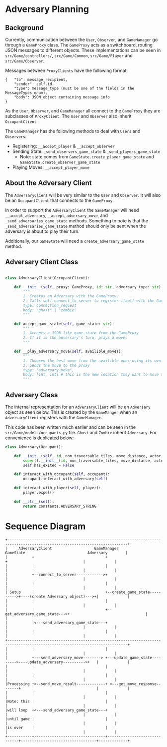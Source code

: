 # Adversary Planning

## Background
Currently, communication between the `User`, `Observer`, and `GameManager` go through a `GameProxy` class.
The `GameProxy` acts as a switchboard, routing JSON messages to different objects. These implementations can be seen in `src/Game/controllers/`, `src/Game/Common`, `src/Game/Player` and `src/Game/Observer`.

Messages between `ProxyClients` have the following format:
```
{   "to": message_recipient,
    "sender": self.id,
    "type": message_type (must be one of the fields in the MessageTypes enum),
    "body": JSON_object containing message info
}
```

As the `User`, `Observer`, and `GameManager` all connect to the `GameProxy` they are subclasses of `ProxyClient`. The `User` and `Observer` also inherit `OccupantClient`.

The `GameManager` has the following methods to deal with `Users` and `Observers`:
* Registering: `__accept_player` & `__accept_observer`
* Sending State: `_send_observers_game_state` & `_send_players_game_state`
    * Note: state comes from `GameState.create_player_game_state` and `GameState.create_observer_game_state`
* Playing Moves: `__accept_player_move`

## About the Adversary Client

The `AdversaryClient` will be very similar to the `User` and `Observer`. It will also be an `OccupantClient` that connects to the `GameProxy`.

In order to support the `AdversaryClient` the `GameManager` will need `__accept_adversary`,`__accept_adversary_move`, and `_send_adversaries_game_state` methods. Something to note is that the `_send_adversaries_game_state` method should only be sent when the adversary is about to play their turn.

Additionally, our `GameState` will need a `create_adversary_game_state` method.

## Adversary Client Class

```python

class AdversaryClient(OccupantClient):

    def __init__(self, proxy: GameProxy, id: str, adversary_type: str):
        """
        1. Creates an Adversary with the GameProxy.
        2. Calls self.connect_to_server to register itself with the GameManager.
        type: connection_request
        body: "ghost" | "zombie"
        """

    def accept_game_state(self, game_state: str):
        """
        1. Accepts a JSON-like game_state from the GameProxy
        2. If it is the adversary's turn, plays a move.
        """

    def __play_adversary_move(self, availible_moves):
        """
        1. Chooses the best move from the availible ones using its own 'AI' logic.
        2. Sends the move to the proxy
        type: "adversary_move",
        body: [int, int] # this is the new location they want to move to
        """
```

## Adversary Class

The internal representation for an `AdversaryClient` will be an `Adversary` object as seen below.
This is created by the `GameManger` when an `AdversaryClient` registers with the `GameManager`.

This code has been written much earlier and can be seen in the `src/Game/models/occupants.py` file.
`Ghost` and `Zombie` inherit `Adversary`. For convenience is duplicated below:

```python
class Adversary(Occupant):

    def __init__(self, id, non_traversable_tiles, move_distance, actor_type):
        super().__init__(id, non_traversable_tiles, move_distance, actor_type)
        self.has_exited = False

    def interact_with_occupant(self, occupant):
        occupant.interact_with_adversary(self)

    def interact_with_player(self, player):
        player.expel()

    def __str__(self):
        return constants.ADVERSARY_STRING
```

# Sequence Diagram
```
+----------------------------------------------------------------------------------------------------------------------------+
|     AdversaryClient                   GameManager                    GameState                            Adversary        |
|           +                                +                              +                                  |             |
|           |                                |                              |                                  |             |
|           +--connect_to_server------------>+                              |                                  |             |
|           |                                |                              |                                  |             |
| Setup     |                                +--create_game_state---------->+----(create Adversary object)--->+|             |
|           |                                |                              |                                  |             |
|           |                                +--get_adversary_game_state--->+                                  |             |
|           |<---send_adversary_game_state---+                              |                                  |             |
|           |                                |                              |                                  |             |
+----------------------------------------------------------------------------------------------------------------------------+
|           |                                |                              |                                  |             |
|           +---send_adversary_move--------> +---update_game_state--------->----update_adversary---------->+   |             |
|           |                                |                              |                                  |             |
|           |                                |                              |                                  |             |
|Processing +<--send_move_result-------------+ <---get_move_response--------+                                  |             |
|           |                                |                              |                                  |             |
|Note: this |                                |                              |                                  |             |
|will loop  +<---send_adversary_game_state---+                              |                                  |             |
|until game |                                |                              |                                  |             |
|is over    |                                |                              |                                  |             |
+-----------+--------------------------------+------------------------------+----------------------------------+-------------+
```